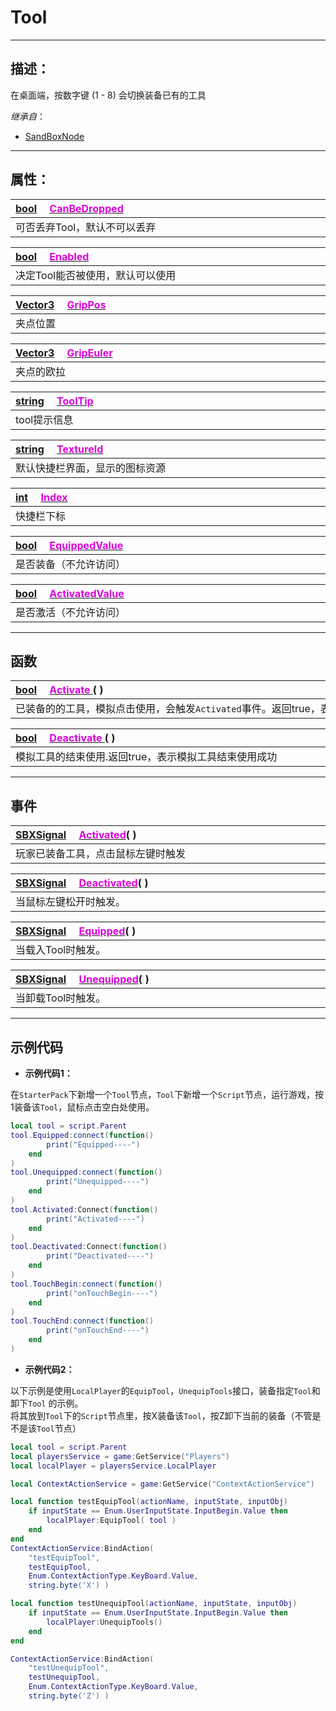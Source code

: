 # Tool
------------------------------------------------------------------------------------------
## 描述：

在桌面端，按数字键 (1 - 8) 会切换装备已有的工具

*继承自*：
* [SandBoxNode](/Api/Class/NoType/SandBoxNode.md)

------------------------------------------------------------------------------------------
## 属性：

|<div style="width:1000px">[bool](/Api/DataType/Bool.md) &emsp;[<font color="dd00dd">CanBeDropped</font>](/Api/Class/GamePlay/SandboxTool_F/CanBeDropped.md)</div>|
|:---|
|可否丢弃Tool，默认不可以丢弃|

|<div style="width:1000px">[bool](/Api/DataType/Bool.md) &emsp;[<font color="dd00dd">Enabled</font>](/Api/Class/GamePlay/SandboxTool_F/Enabled.md)</div>|
|:---|
|决定Tool能否被使用，默认可以使用|

|<div style="width:1000px">[Vector3](/Api/DataType/Vector3.md) &emsp;[<font color="dd00dd">GripPos</font>](/Api/Class/GamePlay/SandboxTool_F/GripPos.md)</div>|
|:---|
|夹点位置|

|<div style="width:1000px">[Vector3](/Api/DataType/Vector3.md) &emsp;[<font color="dd00dd">GripEuler</font>](/Api/Class/GamePlay/SandboxTool_F/GripEuler.md)</div>|
|:---|
|夹点的欧拉|

|<div style="width:1000px">[string](/Api/DataType/String.md) &emsp;[<font color="dd00dd">ToolTip</font>](/Api/Class/GamePlay/SandboxTool_F/ToolTip.md)</div>|
|:---|
|tool提示信息|

|<div style="width:1000px">[string](/Api/DataType/String.md) &emsp;[<font color="dd00dd">TextureId</font>](/Api/Class/GamePlay/SandboxTool_F/TextureId.md)</div>|
|:---|
|默认快捷栏界面，显示的图标资源|

|<div style="width:1000px">[int](/Api/DataType/Int.md) &emsp;[<font color="dd00dd">Index</font>](/Api/Class/GamePlay/SandboxTool_F/Index.md)</div>|
|:---|
|快捷栏下标|

|<div style="width:1000px">[bool](/Api/DataType/Bool.md) &emsp;[<font color="dd00dd">EquippedValue</font>](/Api/Class/GamePlay/SandboxTool_F/EquippedValue.md)</div>|
|:---|
|是否装备（不允许访问）|

|<div style="width:1000px">[bool](/Api/DataType/Bool.md) &emsp;[<font color="dd00dd">ActivatedValue</font>](/Api/Class/GamePlay/SandboxTool_F/ActivatedValue.md)</div>|
|:---|
|是否激活（不允许访问）|

------------------------------------------------------------------------------------------
## 函数

|<div style="width:1000px">[bool](/Api/DataType/Bool.md) &emsp;[<font color="dd00dd">Activate</font> ](/Api/Class/GamePlay/SandboxTool_F/Activate.md) ( )</div>|
|:---|
|已装备的的工具，模拟点击使用，会触发`Activated`事件。返回true，表示成功触发|

|<div style="width:1000px">[bool](/Api/DataType/Bool.md) &emsp;[<font color="dd00dd">Deactivate</font> ](/Api/Class/GamePlay/SandboxTool_F/Deactivate.md) ( )</div>|
|:---|
|模拟工具的结束使用.返回true，表示模拟工具结束使用成功|

------------------------------------------------------------------------------------------
## 事件

|<div style="width:1125px">[SBXSignal](/Api/Parameter/SBXSignal.md) &emsp;[<font color="dd00dd">Activated</font>](/Api/Class/GamePlay/SandboxTool_F/Activated.md)( )</div>|
|:---|
|玩家已装备工具，点击鼠标左键时触发|

|<div style="width:1125px">[SBXSignal](/Api/Parameter/SBXSignal.md) &emsp;[<font color="dd00dd">Deactivated</font>](/Api/Class/GamePlay/SandboxTool_F/Deactivated.md)( )</div>|
|:---|
|当鼠标左键松开时触发。|

|<div style="width:1125px">[SBXSignal](/Api/Parameter/SBXSignal.md) &emsp;[<font color="dd00dd">Equipped</font>](/Api/Class/GamePlay/SandboxTool_F/Equipped.md)( )</div>|
|:---|
|当载入Tool时触发。|

|<div style="width:1125px">[SBXSignal](/Api/Parameter/SBXSignal.md) &emsp;[<font color="dd00dd">Unequipped</font>](/Api/Class/GamePlay/SandboxTool_F/Unequipped.md)( )</div>|
|:---|
|当卸载Tool时触发。|


------------------------------------------------------------------------------------------
## 示例代码

* **示例代码1：**

在`StarterPack`下新增一个`Tool`节点，`Tool`下新增一个`Script`节点，运行游戏，按1装备该`Tool`，鼠标点击空白处使用。

```lua
local tool = script.Parent
tool.Equipped:connect(function()
        print("Equipped----")
    end
)
tool.Unequipped:connect(function()
        print("Unequipped----")
    end
)
tool.Activated:Connect(function()
        print("Activated----")
    end
)
tool.Deactivated:Connect(function()
        print("Deactivated----")
    end
)
tool.TouchBegin:connect(function()
        print("onTouchBegin----")
    end
)
tool.TouchEnd:connect(function()
        print("onTouchEnd----")
    end
)
```

* **示例代码2：**

以下示例是使用`LocalPlayer`的`EquipTool`，`UnequipTools`接口，装备指定`Tool`和卸下`Tool` 的示例。<br>
将其放到`Tool`下的`Script`节点里，按X装备该`Tool`，按Z卸下当前的装备（不管是不是该`Tool`节点）

```lua
local tool = script.Parent
local playersService = game:GetService("Players")
local localPlayer = playersService.LocalPlayer

local ContextActionService = game:GetService("ContextActionService")

local function testEquipTool(actionName, inputState, inputObj)
    if inputState == Enum.UserInputState.InputBegin.Value then
        localPlayer:EquipTool( tool )
    end
end
ContextActionService:BindAction(
    "testEquipTool", 
    testEquipTool, 
    Enum.ContextActionType.KeyBoard.Value, 
    string.byte('X') )

local function testUnequipTool(actionName, inputState, inputObj)
    if inputState == Enum.UserInputState.InputBegin.Value then
        localPlayer:UnequipTools()
    end
end

ContextActionService:BindAction(
    "testUnequipTool", 
    testUnequipTool, 
    Enum.ContextActionType.KeyBoard.Value, 
    string.byte('Z') )
```